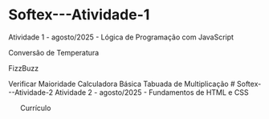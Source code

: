# Softex---Atividade-1
Atividade 1 - agosto/2025 - Lógica de Programação com JavaScript
<p>Conversão de Temperatura</p>
<p>FizzBuzz</p>
Verificar Maioridade
Calculadora Básica
Tabuada de Multiplicação
</ul>
# Softex---Atividade-2
Atividade 2 - agosto/2025 - Fundamentos de HTML e CSS
<ul>Currículo</ul>
